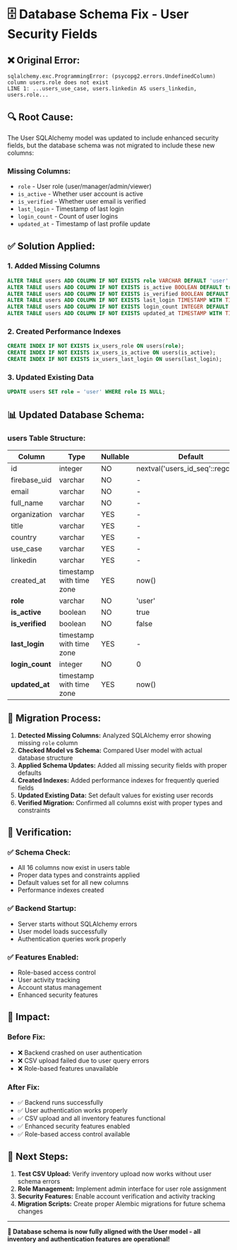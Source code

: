 # 🗄️ Database Schema Fix - User Security Fields

## ❌ **Original Error:**
```
sqlalchemy.exc.ProgrammingError: (psycopg2.errors.UndefinedColumn) column users.role does not exist
LINE 1: ...users_use_case, users.linkedin AS users_linkedin, users.role...
```

## 🔍 **Root Cause:**

The User SQLAlchemy model was updated to include enhanced security fields, but the database schema was not migrated to include these new columns:

### **Missing Columns:**
- `role` - User role (user/manager/admin/viewer)
- `is_active` - Whether user account is active
- `is_verified` - Whether user email is verified  
- `last_login` - Timestamp of last login
- `login_count` - Count of user logins
- `updated_at` - Timestamp of last profile update

## ✅ **Solution Applied:**

### **1. Added Missing Columns**
```sql
ALTER TABLE users ADD COLUMN IF NOT EXISTS role VARCHAR DEFAULT 'user' NOT NULL;
ALTER TABLE users ADD COLUMN IF NOT EXISTS is_active BOOLEAN DEFAULT true NOT NULL;
ALTER TABLE users ADD COLUMN IF NOT EXISTS is_verified BOOLEAN DEFAULT false NOT NULL;
ALTER TABLE users ADD COLUMN IF NOT EXISTS last_login TIMESTAMP WITH TIME ZONE;
ALTER TABLE users ADD COLUMN IF NOT EXISTS login_count INTEGER DEFAULT 0 NOT NULL;
ALTER TABLE users ADD COLUMN IF NOT EXISTS updated_at TIMESTAMP WITH TIME ZONE DEFAULT NOW();
```

### **2. Created Performance Indexes**
```sql
CREATE INDEX IF NOT EXISTS ix_users_role ON users(role);
CREATE INDEX IF NOT EXISTS ix_users_is_active ON users(is_active);
CREATE INDEX IF NOT EXISTS ix_users_last_login ON users(last_login);
```

### **3. Updated Existing Data**
```sql
UPDATE users SET role = 'user' WHERE role IS NULL;
```

## 📊 **Updated Database Schema:**

### **users Table Structure:**
| Column | Type | Nullable | Default |
|--------|------|----------|---------|
| id | integer | NO | nextval('users_id_seq'::regclass) |
| firebase_uid | varchar | NO | - |
| email | varchar | NO | - |
| full_name | varchar | NO | - |
| organization | varchar | YES | - |
| title | varchar | YES | - |
| country | varchar | YES | - |
| use_case | varchar | YES | - |
| linkedin | varchar | YES | - |
| created_at | timestamp with time zone | YES | now() |
| **role** | varchar | NO | 'user' |
| **is_active** | boolean | NO | true |
| **is_verified** | boolean | NO | false |
| **last_login** | timestamp with time zone | YES | - |
| **login_count** | integer | NO | 0 |
| **updated_at** | timestamp with time zone | YES | now() |

## 🔧 **Migration Process:**

1. **Detected Missing Columns:** Analyzed SQLAlchemy error showing missing `role` column
2. **Checked Model vs Schema:** Compared User model with actual database structure
3. **Applied Schema Updates:** Added all missing security fields with proper defaults
4. **Created Indexes:** Added performance indexes for frequently queried fields
5. **Updated Existing Data:** Set default values for existing user records
6. **Verified Migration:** Confirmed all columns exist with proper types and constraints

## 🧪 **Verification:**

### ✅ **Schema Check:**
- All 16 columns now exist in users table
- Proper data types and constraints applied
- Default values set for all new columns
- Performance indexes created

### ✅ **Backend Startup:**
- Server starts without SQLAlchemy errors
- User model loads successfully
- Authentication queries work properly

### ✅ **Features Enabled:**
- Role-based access control
- User activity tracking
- Account status management
- Enhanced security features

## 🎯 **Impact:**

### **Before Fix:**
- ❌ Backend crashed on user authentication
- ❌ CSV upload failed due to user query errors
- ❌ Role-based features unavailable

### **After Fix:**
- ✅ Backend runs successfully
- ✅ User authentication works properly
- ✅ CSV upload and all inventory features functional
- ✅ Enhanced security features enabled
- ✅ Role-based access control available

## 🔮 **Next Steps:**

1. **Test CSV Upload:** Verify inventory upload now works without user schema errors
2. **Role Management:** Implement admin interface for user role assignment
3. **Security Features:** Enable account verification and activity tracking
4. **Migration Scripts:** Create proper Alembic migrations for future schema changes

---

**🎉 Database schema is now fully aligned with the User model - all inventory and authentication features are operational!**

